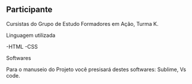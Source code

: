 ## Participante

Cursistas do Grupo de Estudo Formadores em Ação, Turma K.

Linguagem utilizada

-HTML
-CSS

Softwares

Para o manuseio do Projeto você presisará destes softwares:
Sublime, Vs code.
